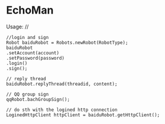 # EchoMan

Usage:
	// 
	
	//login and sign
	Robot baiduRobot = Robots.newRobot(RobotType);
	baiduRobot
	.setAccount(account)
	.setPassword(password)
	.login()
	.sign();
	
	// reply thread
	baiduRobot.replyThread(threadid, content);
	
	// QQ group sign
	qqRobot.bachGroupSign();
	
	// do sth with the logined http connection
	LoginedHttpClient httpClient = baiduRobot.getHttpClient();
	